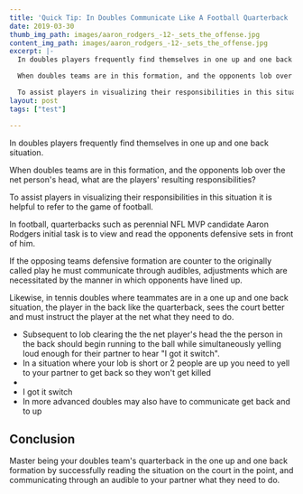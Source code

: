 ```yaml
---
title: 'Quick Tip: In Doubles Communicate Like A Football Quarterback '
date: 2019-03-30
thumb_img_path: images/aaron_rodgers_-12-_sets_the_offense.jpg
content_img_path: images/aaron_rodgers_-12-_sets_the_offense.jpg
excerpt: |-
  In doubles players frequently find themselves in one up and one back situation.

  When doubles teams are in this formation, and the opponents lob over the net person's head, what are the players' resulting responsibilities?

  To assist players in visualizing their responsibilities in this situation it is helpful to refer to the game of football
layout: post
tags: ["test"]

---
```

In doubles players frequently find themselves in one up and one back situation.

When doubles teams are in this formation, and the opponents lob over the net person's head, what are the players' resulting responsibilities?

To assist players in visualizing their responsibilities in this situation it is helpful to refer to the game of football.

In football, quarterbacks such as perennial NFL MVP candidate Aaron Rodgers initial task is to view and read the opponents defensive sets in front of him.

If the opposing teams defensive formation are counter to the originally called play he must communicate through audibles, adjustments which are necessitated by the manner in which opponents have lined up.

Likewise, in tennis doubles where teammates are in a one up and one back situation, the player in the back like the quarterback, sees the court better and must instruct the player at the net what they need to do.

* Subsequent to lob clearing the the net player's head the the person in the back should begin running to the ball while simultaneously yelling loud enough for their partner to hear "I got it switch".
* In a situation where your lob is short or 2 people are up you need to yell to your partner to get back so they won't get killed
* 
* I got it switch
* In more advanced doubles may also have to communicate get back and to up

## Conclusion

Master being your doubles team's quarterback in the one up and one back formation by successfully reading the situation on the court in the point, and communicating through an audible to your partner what they need to do.
